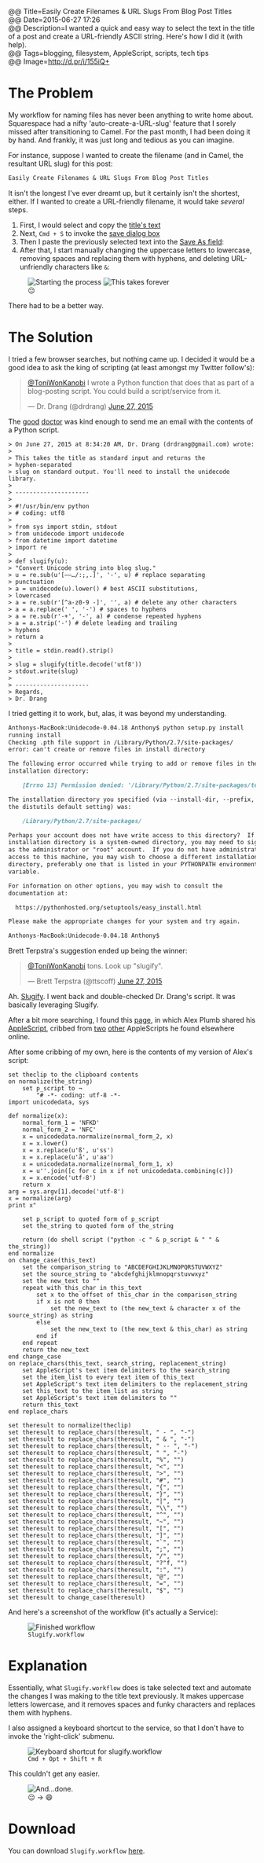 @@ Title=Easily Create Filenames & URL Slugs From Blog Post Titles   
@@ Date=2015-06-27 17:26  
@@ Description=I wanted a quick and easy way to select the text in the title of a post and create a URL-friendly ASCII string. Here's how I did it (with help).  
@@ Tags=blogging, filesystem, AppleScript, scripts, tech tips  
@@ Image=http://d.pr/i/155iQ+  

# The Problem

My workflow for naming files has never been anything to write home about. Squarespace had a nifty 'auto-create-a-URL-slug' feature that I sorely missed after transitioning to Camel. For the past month, I had been doing it by hand. And frankly, it was just long and tedious as you can imagine.

For instance, suppose I wanted to create the filename (and in Camel, the resultant URL slug) for this post:

```md
Easily Create Filenames & URL Slugs From Blog Post Titles
```

It isn't the longest I've ever dreamt up, but it certainly isn't the shortest, either. If I wanted to create a URL-friendly filename, it would take *several* steps. 

1. First, I would select and copy the [title's text][d]
2. Next, `Cmd + S` to invoke the [save dialog box][d 2]
3. Then I paste the previously selected text into the [Save As field][d 3]:
4. After that, I start manually changing the uppercase letters to lowercase, removing spaces and replacing them with hyphens, and deleting URL-unfriendly characters like `&`:

<figure class="inlinetwo">
	<img src="http://d.pr/i/15iqM+" alt="Starting the process">
	<img src="http://d.pr/i/184Ox+" alt="This takes forever">
	<figcaption style="font-style: normal;">😑</figcaption>
</figure>

There had to be a better way.

# The Solution

I tried a few browser searches, but nothing came up. I decided it would be a good idea to ask the king of scripting (at least amongst my Twitter follow's):

<blockquote class="twitter-tweet tw-align-center" lang="en"><p lang="en" dir="ltr"><a href="https://twitter.com/ToniWonKanobi">@ToniWonKanobi</a> I wrote a Python function that does that as part of a blog-posting script. You could build a script/service from it.</p>&mdash; Dr. Drang (@drdrang) <a href="https://twitter.com/drdrang/status/614814467923120129">June 27, 2015</a></blockquote> <script async src="//platform.twitter.com/widgets.js" charset="utf-8"></script>

The [good][leancrew] [doctor][twitter] was kind enough to send me an email with the contents of a Python script. 

```
> On June 27, 2015 at 8:34:20 AM, Dr. Drang (drdrang@gmail.com) wrote: 
> 
> This takes the title as standard input and returns the 
> hyphen-separated 
> slug on standard output. You'll need to install the unidecode library. 
> 
> --------------------- 
> 
> #!/usr/bin/env python 
> # coding: utf8 
> 
> from sys import stdin, stdout 
> from unidecode import unidecode 
> from datetime import datetime 
> import re 
> 
> def slugify(u): 
> "Convert Unicode string into blog slug." 
> u = re.sub(u'[–—…/:;,.]', '-', u) # replace separating 
> punctuation 
> a = unidecode(u).lower() # best ASCII substitutions, 
> lowercased 
> a = re.sub(r'[^a-z0-9 -]', '', a) # delete any other characters 
> a = a.replace(' ', '-') # spaces to hyphens 
> a = re.sub(r'-+', '-', a) # condense repeated hyphens 
> a = a.strip('-') # delete leading and trailing 
> hyphens 
> return a 
> 
> title = stdin.read().strip() 
> 
> slug = slugify(title.decode('utf8')) 
> stdout.write(slug) 
> 
> --------------------- 
> Regards, 
> Dr. Drang 
```

I tried getting it to work, but, alas, it was beyond my understanding. 

```md
Anthonys-MacBook:Unidecode-0.04.18 Anthony$ python setup.py install
running install
Checking .pth file support in /Library/Python/2.7/site-packages/
error: can't create or remove files in install directory

The following error occurred while trying to add or remove files in the
installation directory:

    [Errno 13] Permission denied: '/Library/Python/2.7/site-packages/test-easy-install-3529.pth'

The installation directory you specified (via --install-dir, --prefix, or
the distutils default setting) was:

    /Library/Python/2.7/site-packages/

Perhaps your account does not have write access to this directory?  If the
installation directory is a system-owned directory, you may need to sign in
as the administrator or "root" account.  If you do not have administrative
access to this machine, you may wish to choose a different installation
directory, preferably one that is listed in your PYTHONPATH environment
variable.

For information on other options, you may wish to consult the
documentation at:

  https://pythonhosted.org/setuptools/easy_install.html

Please make the appropriate changes for your system and try again.

Anthonys-MacBook:Unidecode-0.04.18 Anthony$  
```

Brett Terpstra's suggestion ended up being the winner:

<blockquote class="twitter-tweet tw-align-center" lang="en"><p lang="en" dir="ltr"><a href="https://twitter.com/ToniWonKanobi">@ToniWonKanobi</a> tons. Look up &quot;slugify&quot;.</p>&mdash; Brett Terpstra (@ttscoff) <a href="https://twitter.com/ttscoff/status/614904337735651328">June 27, 2015</a></blockquote> <script async src="//platform.twitter.com/widgets.js" charset="utf-8"></script>

Ah. [Slugify][github]. I went back and double-checked Dr. Drang's script. It was basically leveraging Slugify.

After a bit more searching, I found this [page][superuser], in which Alex Plumb shared his [AppleScript][superuser 2], cribbed from [two][macosxautomation] [other][j-schell] AppleScripts he found elsewhere online.

After some cribbing of my own, here is the contents of my version of Alex's script:

```
set theclip to the clipboard contents
on normalize(the_string)
	set p_script to ¬
		"# -*- coding: utf-8 -*-
import unicodedata, sys

def normalize(x):
    normal_form_1 = 'NFKD'
    normal_form_2 = 'NFC'
    x = unicodedata.normalize(normal_form_2, x)
    x = x.lower()
    x = x.replace(u'ß', u'ss')
    x = x.replace(u'å', u'aa')
    x = unicodedata.normalize(normal_form_1, x)
    x = u''.join([c for c in x if not unicodedata.combining(c)])
    x = x.encode('utf-8')
    return x
arg = sys.argv[1].decode('utf-8')
x = normalize(arg)
print x"
	
	set p_script to quoted form of p_script
	set the_string to quoted form of the_string
	
	return (do shell script ("python -c " & p_script & " " & the_string))
end normalize
on change_case(this_text)
	set the comparison_string to "ABCDEFGHIJKLMNOPQRSTUVWXYZ"
	set the source_string to "abcdefghijklmnopqrstuvwxyz"
	set the new_text to ""
	repeat with this_char in this_text
		set x to the offset of this_char in the comparison_string
		if x is not 0 then
			set the new_text to (the new_text & character x of the source_string) as string
		else
			set the new_text to (the new_text & this_char) as string
		end if
	end repeat
	return the new_text
end change_case
on replace_chars(this_text, search_string, replacement_string)
	set AppleScript's text item delimiters to the search_string
	set the item_list to every text item of this_text
	set AppleScript's text item delimiters to the replacement_string
	set this_text to the item_list as string
	set AppleScript's text item delimiters to ""
	return this_text
end replace_chars

set theresult to normalize(theclip)
set theresult to replace_chars(theresult, " - ", "-")
set theresult to replace_chars(theresult, " & ", "-")
set theresult to replace_chars(theresult, " -- ", "-")
set theresult to replace_chars(theresult, " ", "-")
set theresult to replace_chars(theresult, "%", "")
set theresult to replace_chars(theresult, "<", "")
set theresult to replace_chars(theresult, ">", "")
set theresult to replace_chars(theresult, "#", "")
set theresult to replace_chars(theresult, "{", "")
set theresult to replace_chars(theresult, "}", "")
set theresult to replace_chars(theresult, "|", "")
set theresult to replace_chars(theresult, "\\", "")
set theresult to replace_chars(theresult, "^", "")
set theresult to replace_chars(theresult, "~", "")
set theresult to replace_chars(theresult, "[", "")
set theresult to replace_chars(theresult, "]", "")
set theresult to replace_chars(theresult, "`", "")
set theresult to replace_chars(theresult, ";", "")
set theresult to replace_chars(theresult, "/", "")
set theresult to replace_chars(theresult, "?"f, "")
set theresult to replace_chars(theresult, ":", "")
set theresult to replace_chars(theresult, "@", "")
set theresult to replace_chars(theresult, "=", "")
set theresult to replace_chars(theresult, "$", "")
set theresult to change_case(theresult)
```

And here's a screenshot of the workflow (it's actually a Service):

<figure>
	<img src="http://d.pr/i/107X5+" alt="Finished workflow">
	<figcaption><code>Slugify.workflow</code></figcaption>
</figure>

# Explanation

Essentially, what `Slugify.workflow` does is take selected text and automate the changes I was making to the title text previously. It makes uppercase letters lowercase, and it removes spaces and funky characters and replaces them with hyphens.

I also assigned a keyboard shortcut to the service, so that I don't have to invoke the 'right-click' submenu.

<figure>
	<img src="http://d.pr/i/1lBKU+" alt="Keyboard shortcut for slugify.workflow">
	<figcaption><code>Cmd + Opt + Shift + R</code></figcaption>
</figure>

This couldn't get any easier.

<figure class="inlinetwo>
	<img src="http://d.pr/i/10cCw+" alt="Select the text">
	<img src="http://d.pr/i/11dN3+" alt="And...done.">
	<figcaption style="font-style: normal;">😑 → 😄</figcaption>
</figure>

# Download

You can download `Slugify.workflow` [here][d 4]. 

[d]: http://d.pr/i/MDC4+
[d 2]: http://d.pr/i/BPjq+
[d 3]: http://d.pr/i/14x3d+
[d 4]: http://d.pr/f/1lx3X
[github]: https://github.com/cocur/slugify
[j-schell]: http://www.j-schell.de/node/269
[leancrew]: http://www.leancrew.com/all-this/
[macosxautomation]: http://www.macosxautomation.com/applescript/sbrt/sbrt-06.html
[superuser]: http://superuser.com/questions/635351/process-clipboard-content-on-mac-os
[superuser 2]: http://superuser.com/revisions/635370/2
[twitter]: https://twitter.com/drdrang
